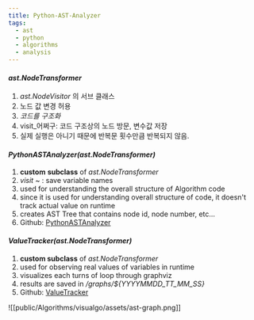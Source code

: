 ```yaml
---
title: Python-AST-Analyzer
tags:
  - ast
  - python
  - algorithms
  - analysis
---
```

#### _ast.NodeTransformer_
1. _ast.NodeVisitor_ 의 서브 클래스
2. 노드 값 변경 허용
3. *코드를 구조화* 
4. visit_어쩌구: 코드 구조상의 노드 방문, 변수값 저장
5. 실제 실행은 아니기 때문에 반복문 횟수만큼 반복되지 않음.

#### _PythonASTAnalyzer(ast.NodeTransformer)_
1. **custom** **subclass** of *ast.NodeTransformer*
2. _visit_ ~  : save variable names
3. used for understanding the overall structure of Algorithm code
4. since it is used for understanding overall structure of code, it doesn't track actual value on runtime
5. creates AST Tree that contains node id, node number, etc...
6. Github: [PythonASTAnalyzer](https://github.com/1etterh/PythonAlgorithmAnalyzer/blob/main/trackers/PythonASTAnalyzer.py)

#### _ValueTracker(ast.NodeTransformer)_
1. **custom subclass** of _ast.NodeTransformer_
2. used for observing real values of variables in runtime
3. visualizes each turns of loop through graphviz
4. results are saved in _/graphs/${YYYYMMDD_TT_MM_SS}_
5. Github: [ValueTracker](https://github.com/1etterh/PythonAlgorithmAnalyzer/blob/main/trackers/ValueTracker.py)


![[public/Algorithms/visualgo/assets/ast-graph.png]]